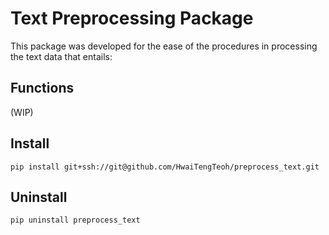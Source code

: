 # Text Preprocessing Package
This package was developed for the ease of the procedures in processing the text data that entails:

## Functions
(WIP)

## Install
`pip install git+ssh://git@github.com/HwaiTengTeoh/preprocess_text.git`

## Uninstall
`pip uninstall preprocess_text`
